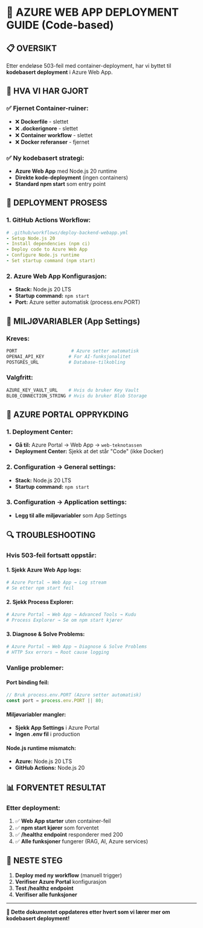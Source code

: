 # 🚀 **AZURE WEB APP DEPLOYMENT GUIDE (Code-based)**

## 📋 **OVERSIKT**

Etter endeløse 503-feil med container-deployment, har vi byttet til **kodebasert deployment** i Azure Web App.

## 🔧 **HVA VI HAR GJORT**

### **✅ Fjernet Container-ruiner:**
- ❌ **Dockerfile** - slettet
- ❌ **.dockerignore** - slettet  
- ❌ **Container workflow** - slettet
- ❌ **Docker referanser** - fjernet

### **✅ Ny kodebasert strategi:**
- **Azure Web App** med Node.js 20 runtime
- **Direkte kode-deployment** (ingen containers)
- **Standard npm start** som entry point

## 🚀 **DEPLOYMENT PROSESS**

### **1. GitHub Actions Workflow:**
```yaml
# .github/workflows/deploy-backend-webapp.yml
- Setup Node.js 20
- Install dependencies (npm ci)
- Deploy code to Azure Web App
- Configure Node.js runtime
- Set startup command (npm start)
```

### **2. Azure Web App Konfigurasjon:**
- **Stack:** Node.js 20 LTS
- **Startup command:** `npm start`
- **Port:** Azure setter automatisk (process.env.PORT)

## 🔐 **MILJØVARIABLER (App Settings)**

### **Kreves:**
```bash
PORT                    # Azure setter automatisk
OPENAI_API_KEY         # For AI-funksjonalitet
POSTGRES_URL           # Database-tilkobling
```

### **Valgfritt:**
```bash
AZURE_KEY_VAULT_URL    # Hvis du bruker Key Vault
BLOB_CONNECTION_STRING # Hvis du bruker Blob Storage
```

## 🧹 **AZURE PORTAL OPPRYKDING**

### **1. Deployment Center:**
- **Gå til:** Azure Portal → Web App → `web-teknotassen`
- **Deployment Center:** Sjekk at det står "Code" (ikke Docker)

### **2. Configuration → General settings:**
- **Stack:** Node.js 20 LTS
- **Startup command:** `npm start`

### **3. Configuration → Application settings:**
- **Legg til alle miljøvariabler** som App Settings

## 🔍 **TROUBLESHOOTING**

### **Hvis 503-feil fortsatt oppstår:**

#### **1. Sjekk Azure Web App logs:**
```bash
# Azure Portal → Web App → Log stream
# Se etter npm start feil
```

#### **2. Sjekk Process Explorer:**
```bash
# Azure Portal → Web App → Advanced Tools → Kudu
# Process Explorer → Se om npm start kjører
```

#### **3. Diagnose & Solve Problems:**
```bash
# Azure Portal → Web App → Diagnose & Solve Problems
# HTTP 5xx errors → Root cause logging
```

### **Vanlige problemer:**

#### **Port binding feil:**
```javascript
// Bruk process.env.PORT (Azure setter automatisk)
const port = process.env.PORT || 80;
```

#### **Miljøvariabler mangler:**
- **Sjekk App Settings** i Azure Portal
- **Ingen .env fil** i production

#### **Node.js runtime mismatch:**
- **Azure:** Node.js 20 LTS
- **GitHub Actions:** Node.js 20

## 📊 **FORVENTET RESULTAT**

### **Etter deployment:**
1. ✅ **Web App starter** uten container-feil
2. ✅ **npm start kjører** som forventet
3. ✅ **/healthz endpoint** responderer med 200
4. ✅ **Alle funksjoner** fungerer (RAG, AI, Azure services)

## 🎯 **NESTE STEG**

1. **Deploy med ny workflow** (manuell trigger)
2. **Verifiser Azure Portal** konfigurasjon
3. **Test /healthz endpoint**
4. **Verifiser alle funksjoner**

---

**📝 Dette dokumentet oppdateres etter hvert som vi lærer mer om kodebasert deployment!**
